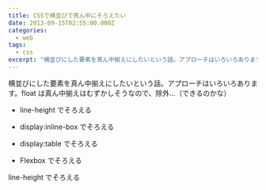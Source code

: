 ```yaml
---
title: CSSで横並びで真ん中にそろえたい
date: 2013-09-15T02:55:00.000Z
categories:
  - web
tags:
  - css
excerpt: "横並びにした要素を真ん中揃えにしたいという話。アプローチはいろいろあります。floatは真ん中揃えはむずかしそうなので、除外...（できるのかな）  *   line-heightでそろえる *   display:inline-boxでそろえる"
---
```


横並びにした要素を真ん中揃えにしたいという話。アプローチはいろいろあります。float は真ん中揃えはむずかしそうなので、除外...（できるのかな）

- line-height でそろえる
- display:inline-box でそろえる

- display:table でそろえる
- Flexbox でそろえる

line-height でそろえる
